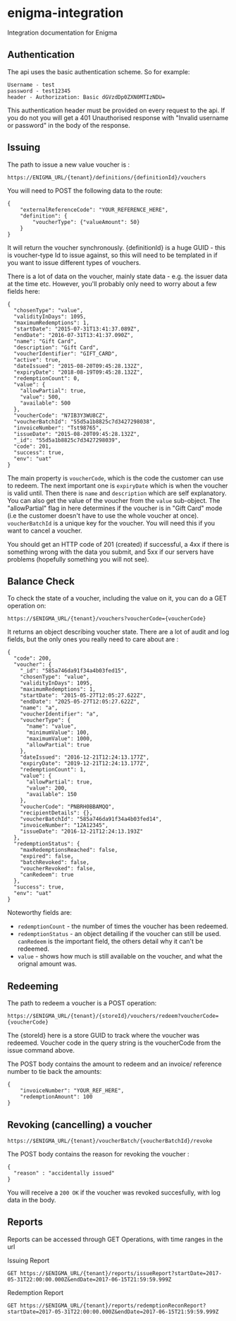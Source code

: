 # enigma-integration
Integration documentation for Enigma

## Authentication

The api uses the basic authentication scheme. So for example:
```
Username - test
password - test12345 
header - Authorization: Basic dGVzdDp0ZXN0MTIzNDU= 
```

This authentication header must be provided on every request to the api. If you do not you will get a 401 Unauthorised response with "Invalid username or password" in the body of the response.

## Issuing

The path to issue a new value voucher is : 
```
https://ENIGMA_URL/{tenant}/definitions/{definitionId}/vouchers
```
You will need to POST the following data to the route: 

```
{
	"externalReferenceCode": "YOUR_REFERENCE_HERE",
	"definition": {
    	"voucherType": {"valueAmount": 50}
    }
}
```

It will return the voucher synchronously. {definitionId} is a huge GUID - this is voucher-type Id to issue against, so this will need to be templated in if you want to issue different types of vouchers.  

There is a lot of data on the voucher, mainly state data - e.g. the issuer data at the time etc. However, you'll probably only need to worry about a few fields here: 

```
{
  "chosenType": "value",
  "validityInDays": 1095,
  "maximumRedemptions": 1,
  "startDate": "2015-07-31T13:41:37.089Z",
  "endDate": "2016-07-31T13:41:37.090Z",
  "name": "Gift Card",
  "description": "Gift Card",
  "voucherIdentifier": "GIFT_CARD",
  "active": true,
  "dateIssued": "2015-08-20T09:45:28.132Z",
  "expiryDate": "2018-08-19T09:45:28.132Z",
  "redemptionCount": 0,
  "value": {
    "allowPartial": true,
    "value": 500,
    "available": 500
  },
  "voucherCode": "N7IB3Y3WU8CZ",
  "voucherBatchId": "55d5a1b8825c7d3427298038",
  "invoiceNumber": "Tst98765",
  "issueDate": "2015-08-20T09:45:28.132Z",
  "_id": "55d5a1b8825c7d3427298039",
  "code": 201,
  "success": true,
  "env": "uat"
}
```

The main property is `voucherCode`, which is the code the customer can use to redeem. 
The next important one is `expiryDate` which is when the voucher is valid until. 
Then there is `name` and `description` which are self explanatory. 
You can also get the value of the voucher from the `value` sub-object. The "allowPartial" flag in here determines if the voucher is in "Gift Card" mode (i.e the customer doesn't have to use the whole voucher at once). 
`voucherBatchId` is a unique key for the voucher. You will need this if you want to cancel a voucher. 

You should get an HTTP code of 201 (created) if successful, a 4xx if there is something wrong with the data you submit, and 5xx if our servers have problems (hopefully something you will not see). 

## Balance Check

To check the state of a voucher, including the value on it, you can do a GET operation on: 
```
https://$ENIGMA_URL/{tenant}/vouchers?voucherCode={voucherCode}
```
It returns an object describing voucher state. There are a lot of audit and log fields, but the only ones you really need to care about are : 

```
{
  "code": 200,
  "voucher": {
    "_id": "585a746da91f34a4b03fed15",
    "chosenType": "value",
    "validityInDays": 1095,
    "maximumRedemptions": 1,
    "startDate": "2015-05-27T12:05:27.622Z",
    "endDate": "2025-05-27T12:05:27.622Z",
    "name": "a",
    "voucherIdentifier": "a",
    "voucherType": {
      "name": "value",
      "minimumValue": 100,
      "maximumValue": 1000,
      "allowPartial": true
    },
    "dateIssued": "2016-12-21T12:24:13.177Z",
    "expiryDate": "2019-12-21T12:24:13.177Z",
    "redemptionCount": 1,
    "value": {
      "allowPartial": true,
      "value": 200,
      "available": 150
    },
    "voucherCode": "PNBRH0BBAMQQ",
    "recipientDetails": {},
    "voucherBatchId": "585a746da91f34a4b03fed14",
    "invoiceNumber": "12A12345",
    "issueDate": "2016-12-21T12:24:13.193Z"
  },
  "redemptionStatus": {
    "maxRedemptionsReached": false,
    "expired": false,
    "batchRevoked": false,
    "voucherRevoked": false,
    "canRedeem": true
  },
  "success": true,
  "env": "uat"
}
```

Noteworthy fields are: 

* `redemptionCount`  - the number of times the voucher has been redeemed. 
* `redemptionStatus` - an object detailing if the voucher can still be used. `canRedeem` is the important field, the others detail why it can't be redeemed. 
* `value` - shows how much is still available on the voucher, and what the orignal amount was.


## Redeeming

The path to redeem a voucher is a POST operation:
```
https://$ENIGMA_URL/{tenant}/{storeId}/vouchers/redeem?voucherCode={voucherCode}
``` 
The {storeId} here is a store GUID to track where the voucher was redeemed. Voucher code in the query string is the voucherCode from the issue command above.

The POST body contains the amount to redeem and an invoice/ reference number to tie back the amounts: 
```
{
	"invoiceNumber": "YOUR_REF_HERE", 
    "redemptionAmount": 100
}
```
## Revoking (cancelling) a voucher

```
https://$ENIGMA_URL/{tenant}/voucherBatch/{voucherBatchId}/revoke
```

The POST body contains the reason for revoking the voucher : 
```
{
  "reason" : "accidentally issued"
}
```
You will receive a `200 OK` if the voucher was revoked succesfully, with log data in the body. 

## Reports

Reports can be accessed through GET Operations, with time ranges in the url

Issuing Report

```
GET https://$ENIGMA_URL/{tenant}/reports/issueReport?startDate=2017-05-31T22:00:00.000Z&endDate=2017-06-15T21:59:59.999Z
```
 
Redemption Report
```
GET https://$ENIGMA_URL/{tenant}/reports/redemptionReconReport?startDate=2017-05-31T22:00:00.000Z&endDate=2017-06-15T21:59:59.999Z
```

 